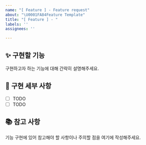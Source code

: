 ```yaml
---
name: "[ Feature ] - Feature request"
about: "\U0001FA84Feature Template"
title: "[ Feature ] - "
labels: ''
assignees: ''

---
```


## ✨ 구현할 기능
구현하고자 하는 기능에 대해 간략히 설명해주세요.

## 📝 구현 세부 사항
- [ ] TODO
- [ ] TODO

## 📚 참고 사항
기능 구현에 있어 참고해야 할 사항이나 주의할 점을 여기에 작성해주세요.
